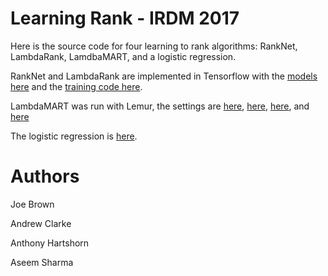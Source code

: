 # Learning Rank - IRDM 2017

Here is the source code for four learning to rank algorithms: RankNet, LambdaRank, LamdbaMART, and a logistic regression.

RankNet and LambdaRank are implemented in Tensorflow with the [models here](src/models.py) and the [training code here](src/ranknet.py).

LambdaMART was run with Lemur, the settings are [here](src/lambda_mart_grid_search_1.sh), [here](src/lambda_mart_grid_search_2.sh), [here](src/lambda_mart_grid_search_3.sh), and [here](src/lambda_mart_grid_search_4.sh)

The logistic regression is [here](src/Logistic_Regressor.py).

# Authors

Joe Brown

Andrew Clarke

Anthony Hartshorn

Aseem Sharma
